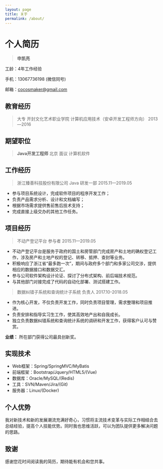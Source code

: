 ```yaml
---
layout: page
title: 关于
permalink: /about/
---
```


# 个人简历

> **申凯亮**  

工龄：4年工作经验 

手机：13067736198  (微信同号)

邮箱：cocosmaker@gmail.com

## 教育经历

> 大专  开封文化艺术职业学院  计算机应用技术（安卓开发工程师方向）  2013—2016

## 期望职位
> **Java开发工程师**    北京    面议    计算机软件

## 工作经历
> 浙江臻善科技股份有限公司  Java  研发一部	2015.11—2019.05

- 参与项目系统设计，完成软件项目的程序开发工作；
- 负责产品需求分析、设计和文档编写；
- 根据市场需求提供售前售后技术支持；
- 完成直接上级交办的其他工作任务。

## 项目经历
> 不动产登记平台 参与者	2015.11—2019.05

- 不动产登记平台是服务于政府的国土和房管部门完成房产和土地的确权登记工作，涉及房产和土地产权的登记、转移、抵押、查封等业务。
- 积极响应了浙江省“最多跑一次”，期间与政府多个部门和多家公司交涉，提供相应的数据接口和数据交汇。
- 参与公司软件架构设计论证、探讨了分布式架构、前后端技术规范。
- 与其他部门对接完成了代码的自动化部署、测试搭建工作。

> 数据纠错子系统和查询统计子系统 负责人 2017.10-2018.05

- 作为核心开发，不仅负责开发工作，同时负责项目管理，需求整理和项目推进。
- 负责安排和指导实习生工作，使其高效地产出和自我成长。
- 独立负责数据纠错系统和查询统计系统的调研和开发工作，获得客户认可与赞赏。

**业绩：** 所在部门获得公司最具创新奖。

## 实现技术
- Web框架：Spring/SpringMVC/MyBatis
- 前端框架：Bootstrap/Jquery/HTML5/(Vue)
- 数据库：Oracle/MySQL/(Redis)
- 工具：SVN/Maven/Jira/(Git)
- 服务器：Linux/(Docker)

## 个人优势

我对新技术和新的发展潮流充满好奇心，习惯将主流技术变革与实际工作相结合去总结经验，提高个人技能优势。同时我也思维活跃，可以为团队提供更多解决问题的思路。

## 致谢

感谢您花时间阅读我的简历，期待能有机会和您共事。

